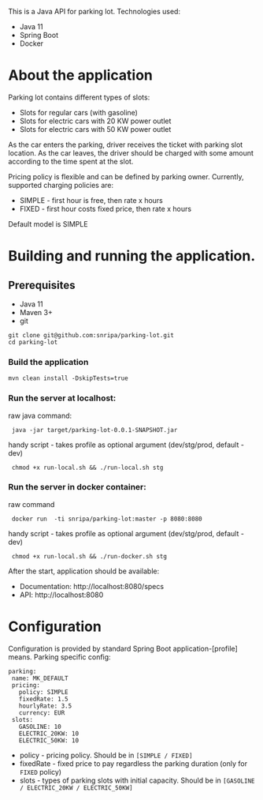
This is a Java API for parking lot.
Technologies used:

 * Java 11
 * Spring Boot
 * Docker

# About the application

 Parking lot contains different types of slots:
 
  * Slots for regular cars (with gasoline)
  * Slots for electric cars with 20 KW power outlet
  * Slots for electric cars with 50 KW power outlet
 
 As the car enters the parking, driver receives the ticket with parking slot location.
 As the car leaves, the driver should be charged with some amount according to the time spent at the slot.
 
 Pricing policy is flexible and can be defined by parking owner.
 Currently, supported charging policies are:
 
  * SIMPLE - first hour is free, then rate x hours
  * FIXED  - first hour costs fixed price, then rate x hours
 
 Default model is SIMPLE
 
 # Building and running the application.
 
## Prerequisites
 
  * Java 11
  * Maven 3+
  * git
  
```
git clone git@github.com:snripa/parking-lot.git
cd parking-lot
```
 
 ### Build the application
 ```
 mvn clean install -DskipTests=true
 ```
 ### Run the server at localhost:
 
raw java command:
```
 java -jar target/parking-lot-0.0.1-SNAPSHOT.jar
```
handy script - takes profile as optional argument (dev/stg/prod,  default - dev)
```
 chmod +x run-local.sh && ./run-local.sh stg
```
 ### Run the server in docker container:
 
 raw command
```
 docker run  -ti snripa/parking-lot:master -p 8080:8080
```
 
 handy script - takes profile as optional argument (dev/stg/prod,  default - dev)
```
 chmod +x run-local.sh && ./run-docker.sh stg
```

After the start, application should be available:


 * Documentation: http://localhost:8080/specs
 * API: http://localhost:8080

 # Configuration
 Configuration is provided by standard Spring Boot application-[profile] means. 
 Parking specific config:
 
 ```
parking:
  name: MK_DEFAULT
  pricing:
    policy: SIMPLE
    fixedRate: 1.5
    hourlyRate: 3.5
    currency: EUR
  slots:
    GASOLINE: 10
    ELECTRIC_20KW: 10
    ELECTRIC_50KW: 10
```

* policy - pricing policy. Should be in `[SIMPLE / FIXED]`
* fixedRate - fixed price to pay regardless the parking duration (only for `FIXED` policy)
* slots - types of parking slots with initial capacity. Should be in `[GASOLINE / ELECTRIC_20KW / ELECTRIC_50KW]`